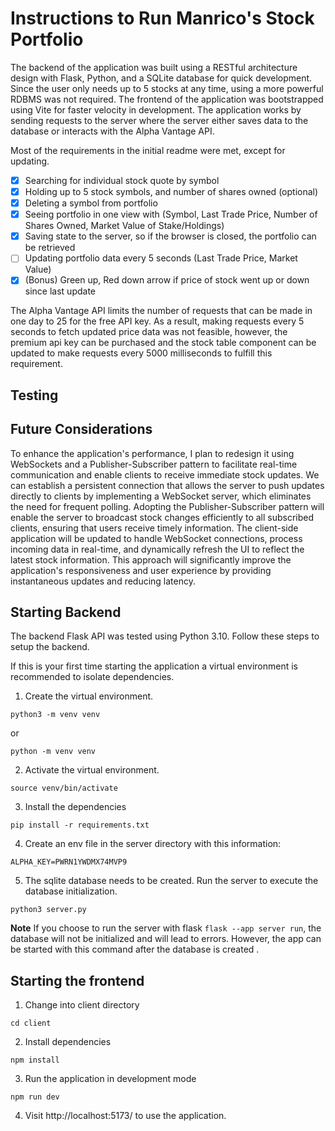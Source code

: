 # Instructions to Run Manrico's Stock Portfolio 

The backend of the application was built using a RESTful architecture design with Flask, Python, and a SQLite database for quick development. Since the user only needs up to 5 stocks at any time, using a more powerful RDBMS was not required. The frontend of the application was bootstrapped using Vite for faster velocity in development. The application works by sending requests to the server 
where the server either saves data to the database or interacts with the Alpha Vantage API. 

Most of the requirements in the initial readme were met, except for updating. 

- [x] Searching for individual stock quote by symbol
- [x] Holding up to 5 stock symbols, and number of shares owned (optional)
- [x] Deleting a symbol from portfolio
- [x] Seeing portfolio in one view with (Symbol, Last Trade Price, Number of Shares Owned, Market Value of Stake/Holdings)
- [x] Saving state to the server, so if the browser is closed, the portfolio can be retrieved
- [ ] Updating portfolio data every 5 seconds (Last Trade Price, Market Value)
- [x] (Bonus) Green up, Red down arrow if price of stock went up or down since last update

The Alpha Vantage API limits the number of requests that can be made in one day to 25 for the free API key. As a result, making requests every 5 seconds to fetch updated price data was not feasible, however, the premium api key can be purchased and the stock table component can be updated to make requests every 5000 milliseconds to fulfill this requirement. 

## Testing


## Future Considerations

To enhance the application's performance, I plan to redesign it using WebSockets and a Publisher-Subscriber pattern to facilitate real-time communication and enable clients to receive immediate stock updates. We can establish a persistent connection that allows the server to push updates directly to clients by implementing a WebSocket server, which eliminates the need for frequent polling. Adopting the Publisher-Subscriber pattern will enable the server to broadcast stock changes efficiently to all subscribed clients, ensuring that users receive timely information. The client-side application will be updated to handle WebSocket connections, process incoming data in real-time, and dynamically refresh the UI to reflect the latest stock information. This approach will significantly improve the application's responsiveness and user experience by providing instantaneous updates and reducing latency. 



## Starting Backend

The backend Flask API was tested using Python 3.10. Follow these steps to setup the backend. 

If this is your first time starting the application a virtual environment is recommended to isolate dependencies. 

1. Create the virtual environment. 

`python3 -m venv venv` 

or

`python -m venv venv`

2. Activate the virtual environment. 

`source venv/bin/activate`

3. Install the dependencies

`pip install -r requirements.txt`

4. Create an env file in the server directory with this information:

```env
ALPHA_KEY=PWRN1YWDMX74MVP9
```

5. The sqlite database needs to be created. Run the server to execute the database initialization. 

`python3 server.py` 

**Note** If you choose to run the server with flask `flask --app server run`, the database will not
be initialized and will lead to errors. However, the app can be started with this command 
after the database is created . 


## Starting the frontend

1. Change into client directory

`cd client`

2. Install dependencies

`npm install`

3. Run the application in development mode 

`npm run dev`

4. Visit http://localhost:5173/ to use the application.






